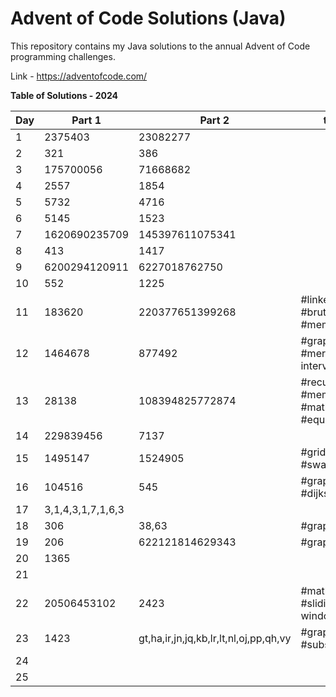 # Advent of Code Solutions (Java)

This repository contains my Java solutions to the annual Advent of Code programming challenges.

Link - https://adventofcode.com/

**Table of Solutions - 2024**

| Day | Part 1            | Part 2                                 | tags                                     |
|-----|-------------------|----------------------------------------|------------------------------------------|
| 1   | 2375403           | 23082277                               |                                          |
| 2   | 321               | 386                                    |                                          |
| 3   | 175700056         | 71668682                               |                                          |
| 4   | 2557              | 1854                                   |                                          |
| 5   | 5732              | 4716                                   |                                          |
| 6   | 5145              | 1523                                   |                                          |
| 7   | 1620690235709     | 145397611075341                        |                                          |
| 8   | 413               | 1417                                   |                                          |
| 9   | 6200294120911     | 6227018762750                          |                                          |
| 10  | 552               | 1225                                   |                                          |
| 11  | 183620            | 220377651399268                        | #linked-list #brute-force #memoization   |
| 12  | 1464678           | 877492                                 | #graph #dfs #merge-intervals             |
| 13  | 28138             | 108394825772874                        | #recursive #memoization #math #equations |
| 14  | 229839456         | 7137                                   |                                          |
| 15  | 1495147           | 1524905                                | #grid #moves #swaps                      |
| 16  | 104516            | 545                                    | #graph #dijkstra                         |
| 17  | 3,1,4,3,1,7,1,6,3 |                                        |                                          |
| 18  | 306               | 38,63                                  | #graph #bfs                              |
| 19  | 206               | 622121814629343                        | #graph #bfs                              |
| 20  | 1365              |                                        |                                          | 
| 21  |                   |                                        |                                          |
| 22  | 20506453102       | 2423                                   | #math #sliding-window                    |
| 23  | 1423              | gt,ha,ir,jn,jq,kb,lr,lt,nl,oj,pp,qh,vy | #graph #subsets                          |
| 24  |                   |                                        |                                          |
| 25  |                   |                                        |                                          |
